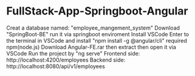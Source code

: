 # FullStack-App-Springboot-Angular

Creat a database named: "employee_mangement_system"
Download "SpringBoot-BE" run it via springboot enviroment
Install VSCode
Enter to the terminal in VSCode and install "npm install -g @angular/cli" required npm(node.js)
Download Angular-FE.rar then extract then open it via VSCode
Run the project by "ng serve"
Frontend side: http://localhost:4200/employees
Backend side: http://localhost:8080/api/v1/employees
